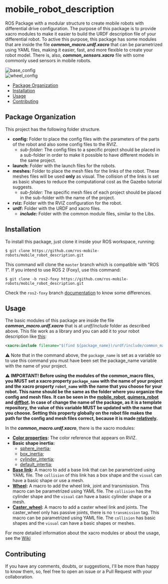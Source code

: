 # mobile_robot_description
ROS Package with a modular structure to create mobile robots with differential drive configuration. The purpose of this package is to provide xacro modules to make it easier to build the URDF description file of your differential robot. To active this purpose, this package has some modules that are inside the file ***common_macro.urdf.xacro*** that can be parametrized using YAML files, making it easier, fast, and more flexible to create your robot model. There is, also, ***common_sensors.xacro*** file with some commonly used sensors in mobile robots.

![base_config](docs/base_config.gif)  
![wheel_config](docs/wheel_config.gif)


- [Package Organization](#Package-Organization)
- [Installation](#Installation)
- [Usage](#Usage)
- [Contributing](#Contributing)

## Package Organization
This project has the following folder structure.

- **config:** Folder to place the config files with the parameters of the parts of the robot and also some config files to the RVIZ.
    - *sub-folder:* The config files to a specific project should be placed in a sub-folder in order to make it possible to have different models in the same project.
- **launch:** Folder with the launch files for the robots.
- **meshes:** Folder to place the mesh files for the links of the robot. These meshes files will be used **only** as visual. The collision of the links is set as basic shapes to reduce the computational cost as the Gazebo tutorial suggests.
    - *sub-folder:* The specific mesh files of each project should be placed in the sub-folder with the name of the project.
- **rviz:** Folder with the RVIZ configuration for the robot.
- **urdf:** Folder with the URDF and xacro files.
    - ***include:*** Folder with the common module files, similar to the Libs.

## Installation
To install this package, just clone it inside your ROS workspace, running:

``` 
$ git clone https://github.com/ros-mobile-robots/mobile_robot_description.git
```
This command will clone the `master` branch which is compatible with "ROS 1". If you intend to use ROS 2 (Foxy), use this command:

``` 
$ git clone -b ros2-foxy https://github.com/ros-mobile-robots/mobile_robot_description.git
```
Check the `ros2-foxy` branch [documentation](https://github.com/ros-mobile-robots/mobile_robot_description/tree/ros2-foxy) to know some differences.

## Usage 
The basic modules of this package are inside the file ***common_macro.urdf.xacro*** that is at *urdf/include* folder as described above. This file work as a library and you can add it to your robot description like [this](https://github.com/pxalcantara/mobile_robot_description/blob/48819dcec6f897b7d02e8d4aa6c66d803ddf6239/urdf/mobile_robot.urdf.xacro#L7):

```xml
<xacro:include filename="$(find ${package_name})/urdf/include/common_macros.urdf.xacro" />
```
⚠️ Note that in the command above, the `package_name` is set as a variable so to use this command you must have been set the package_name variable with the name of your project.

⚠️ **IMPORTANT! Before using the modules of the common_macro files, you MUST set a xacro property `package_name` with the name of your project and the xacro property `robot_name` with the name that you choose for your robot. This name should be the same as the folder where you organize the config and mesh files. It can be seen in the [mobile_robot](https://github.com/pxalcantara/mobile_robot_description/blob/48819dcec6f897b7d02e8d4aa6c66d803ddf6239/urdf/mobile_robot.urdf.xacro#L4), [quimera_robot](https://github.com/pxalcantara/mobile_robot_description/blob/48819dcec6f897b7d02e8d4aa6c66d803ddf6239/urdf/quimera_robot.urdf.xacro#L4) and [diffbot](https://github.com/pxalcantara/mobile_robot_description/blob/48819dcec6f897b7d02e8d4aa6c66d803ddf6239/urdf/diffbot.urdf.xacro#L4). In case of change the name of the package, as it is a template repository, the value of this variable MUST be updated with the name that you choose. Setting this property globally on the robot file makes the path for the config and mesh files correct, because it is made [relatively](https://github.com/pxalcantara/mobile_robot_description/blob/48819dcec6f897b7d02e8d4aa6c66d803ddf6239/urdf/include/common_macros.urdf.xacro#L76).**

In the ***common_macro.urdf.xacro***, there is the xacro modules:
- **[Color properties](https://github.com/pxalcantara/mobile_robot_description/blob/48819dcec6f897b7d02e8d4aa6c66d803ddf6239/urdf/include/common_macros.urdf.xacro#L278):** The color reference that appears on RVIZ.
- **Basic shape inertia:**
   - [sphere_inertia](https://github.com/pxalcantara/mobile_robot_description/blob/48819dcec6f897b7d02e8d4aa6c66d803ddf6239/urdf/include/common_macros.urdf.xacro#L264);
   - [box_inertia](https://github.com/pxalcantara/mobile_robot_description/blob/48819dcec6f897b7d02e8d4aa6c66d803ddf6239/urdf/include/common_macros.urdf.xacro#L255);
   - [cylinder_intertia](https://github.com/pxalcantara/mobile_robot_description/blob/48819dcec6f897b7d02e8d4aa6c66d803ddf6239/urdf/include/common_macros.urdf.xacro#L247);
   - [default_intertia](https://github.com/pxalcantara/mobile_robot_description/blob/48819dcec6f897b7d02e8d4aa6c66d803ddf6239/urdf/include/common_macros.urdf.xacro#L271);
- **[Base link](https://github.com/pxalcantara/mobile_robot_description/blob/48819dcec6f897b7d02e8d4aa6c66d803ddf6239/urdf/include/common_macros.urdf.xacro#L206):** A macro to add a base link that can be parametrized using YAML file. The `collision` of this link has a box shape and the `visual` can have a basic shape or use a mesh. 
- **[Wheel](https://github.com/pxalcantara/mobile_robot_description/blob/48819dcec6f897b7d02e8d4aa6c66d803ddf6239/urdf/include/common_macros.urdf.xacro#L9):** A macro to add the wheel link, joint and transmission. This macro can be parametrized using YAML file. The `collision` has the cylinder shape and the `visual` can have a basic cylinder shape or a mesh.
- **[Caster_wheel](https://github.com/pxalcantara/mobile_robot_description/blob/48819dcec6f897b7d02e8d4aa6c66d803ddf6239/urdf/include/common_macros.urdf.xacro#L58):** A macro to add a caster wheel link and joints. The caster_wheel only has passive joints, there is no `transmission` tag. This macro can be parametrized using YAML file. The `collision` has basic shapes and the `visual` can have a basic shapes or meshes. 

For more detailed information about the xacro modules or about the usage, see the [Wiki](https://github.com/pxalcantara/mobile_robot_description/wiki)

## Contributing
If you have any comments, doubts, or suggestions, I'll be more than happy to know them, so, feel free to open an issue or a Pull Request with your collaboration.

